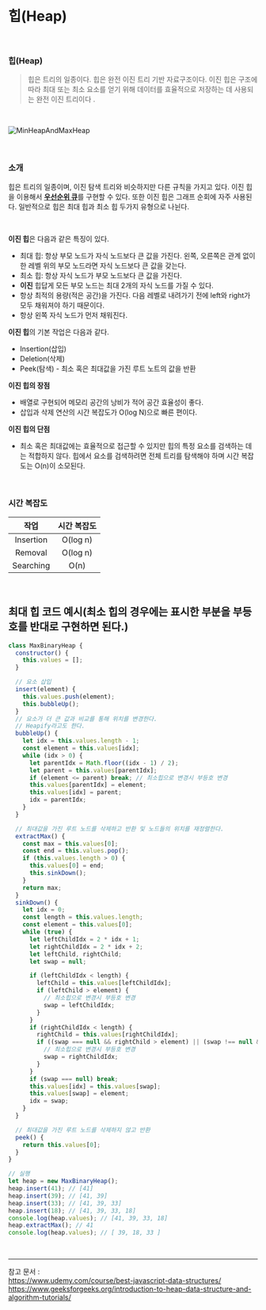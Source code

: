 # 힙(Heap)

<br>

### 힙(Heap)

> 힙은 트리의 일종이다. 힙은 완전 이진 트리 기반 자료구조이다. 이진 힙은 구조에 따라 최대 또는 최소 요소를 얻기 위해 데이터를 효율적으로 저장하는 데 사용되는 완전 이진 트리이다 .

<br/>

![MinHeapAndMaxHeap](https://user-images.githubusercontent.com/93918946/227586988-8c83e5d0-d7d2-4ab9-93a4-f398a0cefc3f.png)

<br/>

### 소개

힙은 트리의 일종이며, 이진 탐색 트리와 비슷하지만 다른 규칙을 가지고 있다. 이진 힙을 이용해서 [**우선순위 큐**](<https://github.com/3-talking-potatoes/CSstudy/blob/main/%EC%9E%90%EB%A3%8C%EA%B5%AC%EC%A1%B0/%EC%9A%B0%EC%84%A0%EC%88%9C%EC%9C%84%20%ED%81%90(Priority%20Queue)/Priority%20Queue.md>)를 구현할 수 있다. 또한 이진 힙은 그래프 순회에 자주 사용된다. 일반적으로 힙은 최대 힙과 최소 힙 두가지 유형으로 나뉜다.

<br/>

**이진 힙**은 다음과 같은 특징이 있다.

- 최대 힙: 항상 부모 노드가 자식 노드보다 큰 값을 가진다. 왼쪽, 오른쪽은 관계 없이 한 레벨 위의 부모 노드라면 자식 노드보다 큰 값을 갖는다.
- 최소 힙: 항상 자식 노드가 부모 노드보다 큰 값을 가진다.
- **이진** 힙답게 모든 부모 노드는 최대 2개의 자식 노드를 가질 수 있다.
- 항상 최적의 용량(적은 공간)을 가진다. 다음 레벨로 내려가기 전에 left와 right가 모두 채워져야 하기 때문이다.
- 항상 왼쪽 자식 노드가 먼저 채워진다.

**이진 힙**의 기본 작업은 다음과 같다.

- Insertion(삽입)
- Deletion(삭제)
- Peek(탐색) - 최소 혹은 최대값을 가진 루트 노트의 값을 반환

**이진 힙의 장점**

- 배열로 구현되어 메모리 공간의 낭비가 적어 공간 효율성이 좋다.
- 삽입과 삭제 연산의 시간 복잡도가 O(log N)으로 빠른 편이다.

**이진 힙의 단점**

- 최소 혹은 최대값에는 효율적으로 접근할 수 있지만 힙의 특정 요소를 검색하는 데는 적합하지 않다. 힙에서 요소를 검색하려면 전체 트리를 탐색해야 하며 시간 복잡도는 O(n)이 소모된다.

<br/>

### 시간 복잡도

|   작업    | 시간 복잡도 |
| :-------: | :---------: |
| Insertion |  O(log n)   |
|  Removal  |  O(log n)   |
| Searching |    O(n)     |

<br/>

## **최대 힙** 코드 예시(최소 힙의 경우에는 표시한 부분을 부등호를 반대로 구현하면 된다.)

```javascript
class MaxBinaryHeap {
  constructor() {
    this.values = [];
  }

  // 요소 삽입
  insert(element) {
    this.values.push(element);
    this.bubbleUp();
  }
  // 요소가 더 큰 값과 비교를 통해 위치를 변경한다.
  // Heapify라고도 한다.
  bubbleUp() {
    let idx = this.values.length - 1;
    const element = this.values[idx];
    while (idx > 0) {
      let parentIdx = Math.floor((idx - 1) / 2);
      let parent = this.values[parentIdx];
      if (element <= parent) break; // 최소힙으로 변경시 부등호 변경
      this.values[parentIdx] = element;
      this.values[idx] = parent;
      idx = parentIdx;
    }
  }

  // 최대값을 가진 루트 노드를 삭제하고 반환 및 노드들의 위치를 재정렬한다.
  extractMax() {
    const max = this.values[0];
    const end = this.values.pop();
    if (this.values.length > 0) {
      this.values[0] = end;
      this.sinkDown();
    }
    return max;
  }
  sinkDown() {
    let idx = 0;
    const length = this.values.length;
    const element = this.values[0];
    while (true) {
      let leftChildIdx = 2 * idx + 1;
      let rightChildIdx = 2 * idx + 2;
      let leftChild, rightChild;
      let swap = null;

      if (leftChildIdx < length) {
        leftChild = this.values[leftChildIdx];
        if (leftChild > element) {
          // 최소힙으로 변경시 부등호 변경
          swap = leftChildIdx;
        }
      }
      if (rightChildIdx < length) {
        rightChild = this.values[rightChildIdx];
        if ((swap === null && rightChild > element) || (swap !== null && rightChild > leftChild)) {
          // 최소힙으로 변경시 부등호 변경
          swap = rightChildIdx;
        }
      }
      if (swap === null) break;
      this.values[idx] = this.values[swap];
      this.values[swap] = element;
      idx = swap;
    }
  }

  // 최대값을 가진 루트 노드를 삭제하지 않고 반환
  peek() {
    return this.values[0];
  }
}

// 실행
let heap = new MaxBinaryHeap();
heap.insert(41); // [41]
heap.insert(39); // [41, 39]
heap.insert(33); // [41, 39, 33]
heap.insert(18); // [41, 39, 33, 18]
console.log(heap.values); // [41, 39, 33, 18]
heap.extractMax(); // 41
console.log(heap.values); // [ 39, 18, 33 ]
```

<br/>

---

참고 문서 :  
https://www.udemy.com/course/best-javascript-data-structures/  
https://www.geeksforgeeks.org/introduction-to-heap-data-structure-and-algorithm-tutorials/
